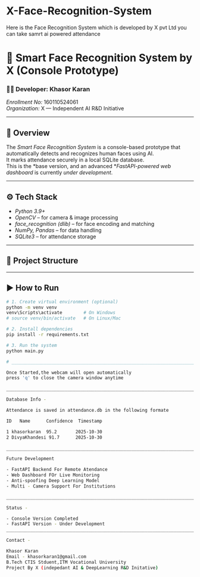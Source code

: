 # X-Face-Recognition-System
Here is the Face Recognition System which is developed by X pvt Ltd you can take samrt ai powered attendance

# 🧠 Smart Face Recognition System by X (Console Prototype)

### 👨‍💻 Developer: Khasor Karan  
*Enrollment No:* 160110524061  
*Organization:* X — Independent AI R&D Initiative  

---

## 📘 Overview
The *Smart Face Recognition System* is a console-based prototype that automatically detects and recognizes human faces using AI.  
It marks attendance securely in a local SQLite database.  
This is the *base version, and an advanced **FastAPI-powered web dashboard* is currently *under development*.

---

## ⚙ Tech Stack
- *Python 3.9+*
- *OpenCV* – for camera & image processing  
- *face_recognition (dlib)* – for face encoding and matching  
- *NumPy, Pandas* – for data handling  
- *SQLite3* – for attendance storage  

---

## 📁 Project Structure

---

## ▶ How to Run
```bash
# 1. Create virtual environment (optional)
python -m venv venv
venv\Scripts\activate        # On Windows
# source venv/bin/activate   # On Linux/Mac

# 2. Install dependencies
pip install -r requirements.txt

# 3. Run the system
python main.py

# __________________________________________________________________________________________________________________________________________

Once Started,the webcam will open automatically
press 'q' to close the camera window anytime

___________________________________________________________________________________________________________________________________________

Database Info -

Attendance is saved in attendance.db in the following formate

ID   Name      Confidence  Timestamp

1 khasorkaran  95.2       2025-10-30
2 DivyaKhandesi 91.7      2025-10-30

________________________________________________________________________________________________________________________________________

Future Development

- FastAPI Backend For Remote Atendance
- Web Dashboard FOr Live Monitoring
- Anti-spoofing Deep Learning Model
- Multi - Camera Support For Institutions

_________________________________________________________________________________________________________________________________________

Status -

- Console Version Completed
- FastAPI Version - Under Development
__________________________________________________________________________________________________________________________________________

Contact -

Khasor Karan
Email - khasorkaran1@gmail.com
B.Tech CTIS Stduent,ITM Vocational University
Project By X (indepedant AI & DeepLearning R&D Initative)


